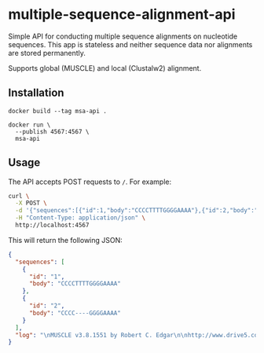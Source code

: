 # multiple-sequence-alignment-api

Simple API for conducting multiple sequence alignments on nucleotide sequences.
This app is stateless and neither sequence data nor alignments are stored
permanently.

Supports global (MUSCLE) and local (Clustalw2) alignment.

## Installation

```
docker build --tag msa-api .

docker run \
  --publish 4567:4567 \
  msa-api
```

## Usage

The API accepts POST requests to `/`. For example:

```bash
curl \
  -X POST \
  -d '{"sequences":[{"id":1,"body":"CCCCTTTTGGGGAAAA"},{"id":2,"body":"CCCCGGGGAAAA"}]}' \
  -H "Content-Type: application/json" \
  http://localhost:4567
```

This will return the following JSON:


```json
{
  "sequences": [
    {
      "id": "1",
      "body": "CCCCTTTTGGGGAAAA"
    },
    {
      "id": "2",
      "body": "CCCC----GGGGAAAA"
    }
  ],
  "log": "\nMUSCLE v3.8.1551 by Robert C. Edgar\n\nhttp://www.drive5.com/muscle\nThis software is donated to the public domain.\nPlease cite: Edgar, R.C. Nucleic Acids Res 32(5), 1792-97.\n\nfasta20170203-77773-1usv5rp 2 seqs, lengths min 12, max 16, avg 14\n00:00:00      2 MB(0%)  Iter   1   33.33%  K-mer dist pass 1\r00:00:00      2 MB(0%)  Iter   1  100.00%  K-mer dist pass 1\r\n00:00:00      2 MB(0%)  Iter   1   33.33%  K-mer dist pass 2\r00:00:00      2 MB(0%)  Iter   1  100.00%  K-mer dist pass 2\r\n00:00:00      2 MB(0%)  Iter   1  100.00%  Align node       \r00:00:00      2 MB(0%)  Iter   1  100.00%  Align node\r\n00:00:00      2 MB(0%)  Iter   1   50.00%  Root alignment\r00:00:00      2 MB(0%)  Iter   1  100.00%  Root alignment\r00:00:00      2 MB(0%)  Iter   1  100.00%  Root alignment\r\n"
}
```
